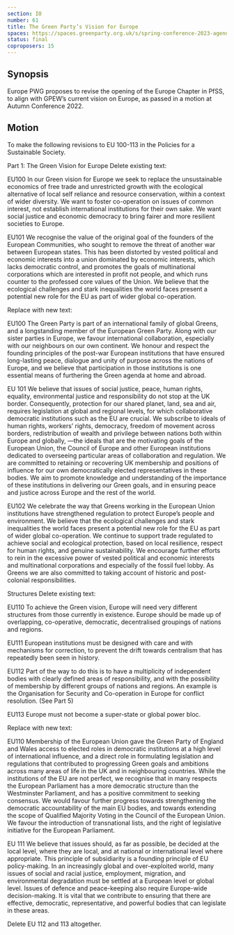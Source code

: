 ```yaml
---
section: IO
number: 61
title: The Green Party’s Vision for Europe
spaces: https://spaces.greenparty.org.uk/s/spring-conference-2023-agenda-forum/?contentId=120264
status: final
coproposers: 15
---
```

## Synopsis
Europe PWG proposes to revise the opening of the Europe Chapter in PfSS, to align with GPEW’s current vision on Europe, as passed in a motion at Autumn Conference 2022.

## Motion
To make the following revisions to EU 100-113 in the Policies for a Sustainable Society.

Part 1: The Green Vision for Europe
Delete existing text:

EU100 In our Green vision for Europe we seek to replace the unsustainable economics of free trade and unrestricted growth with the ecological alternative of local self reliance and resource conservation, within a context of wider diversity. We want to foster co-operation on issues of common interest, not establish  international institutions for their own sake. We want social justice and economic democracy to bring fairer and more resilient societies to Europe.

EU101 We recognise the value of the original goal of the founders of the European Communities, who sought to remove the threat of another war between European states. This has been distorted by vested political and economic interests into a union dominated by economic interests, which lacks  democratic control, and promotes the goals of multinational corporations which are interested in profit not people, and which runs counter to the professed core values of the Union. We believe that the ecological challenges and stark inequalities the world faces present a potential new role for the EU as part of wider global co-operation.

Replace with new text:

EU100 The Green Party is part of an international family of global Greens, and a longstanding member of the European Green Party. Along with our sister parties in Europe, we favour international collaboration, especially with our neighbours on our own continent. We honour and respect the founding principles of the post-war European institutions that have ensured long-lasting peace, dialogue and unity of purpose across the nations of Europe, and we believe that participation in those institutions is one essential means of furthering the Green agenda at home and abroad.

EU 101 We believe that issues of social justice, peace, human rights, equality, environmental justice and responsibility do not stop at the UK border. Consequently, protection for our shared planet, land, sea and air, requires legislation at global and regional levels, for which collaborative democratic institutions such as the EU are crucial. We subscribe to ideals of human rights, workers’ rights, democracy, freedom of movement across borders, redistribution of wealth and privilege between nations both within Europe and globally, —the ideals that are the motivating goals of the European Union, the Council of Europe and other European institutions dedicated to overseeing particular areas of collaboration and regulation. We are committed to retaining or recovering UK membership and positions of influence for our own democratically elected representatives in these bodies. We aim to promote knowledge and understanding of the importance of these institutions in delivering our Green goals, and in ensuring peace and justice across Europe and the rest of the world.

EU102 We celebrate the way that Greens working in the European Union institutions have strengthened regulation to protect Europe’s people and environment. We believe that the ecological challenges and stark inequalities the world faces present a potential new role for the EU as part of wider global co-operation. We continue to support trade regulated to achieve social and ecological protection, based on local resilience, respect for human rights, and genuine sustainability. We encourage further efforts to rein in the excessive power of vested political and economic interests and multinational corporations and especially of the fossil fuel lobby.  As Greens we are also committed to taking account of historic and post-colonial responsibilities.

Structures
Delete existing text:

EU110 To achieve the Green vision, Europe will need very different structures from those currently in existence. Europe should be made up of overlapping, co-operative, democratic, decentralised groupings of nations and regions.

EU111 European institutions must be designed with care and with mechanisms for correction, to prevent the drift towards centralism that has repeatedly been seen in history.

EU112 Part of the way to do this is to have a multiplicity of independent bodies with clearly defined areas of responsibility, and with the possibility of membership by different groups of nations and regions. An example is the Organisation for Security and Co-operation in Europe for conflict resolution. (See Part 5)

EU113 Europe must not become a super-state or global power bloc.

Replace with new text:

EU110 Membership of the European Union gave the Green Party of England and Wales access to elected roles in democratic institutions at a high level of international influence, and a direct role in formulating legislation and regulations that contributed to progressing Green goals and ambitions across many areas of life in the UK and in neighbouring countries. While the institutions of the EU are not perfect,  we recognise that in many respects the European Parliament has a more democratic structure than the Westminster Parliament, and has a positive commitment to seeking consensus.  We would favour further progress towards strengthening the democratic accountability of the main EU bodies, and towards extending the scope of Qualified Majority Voting in the Council of the European Union. We favour the introduction of transnational lists, and the right of legislative initiative for the European Parliament.

EU 111 We believe that issues should, as far as possible, be decided at the local level, where they are local, and at national or international level where appropriate. This principle of subsidiarity is a founding principle of EU policy-making. In an increasingly global and over-exploited world, many issues of social and racial justice, employment, migration, and environmental degradation must be settled at a European level or global level. Issues of defence and peace-keeping also require Europe-wide decision-making. It is vital that we contribute to ensuring that there are effective, democratic, representative, and powerful bodies that can legislate in these areas.

Delete EU 112 and 113 altogether.
